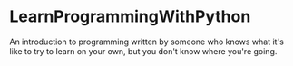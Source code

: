 # LearnProgrammingWithPython
An introduction to programming written by someone who knows what it's like to try to learn on your own, but you don't know where you're going.
